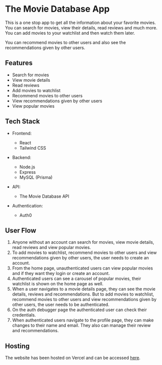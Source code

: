 # The Movie Database App

This is a one stop app to get all the information about your favorite movies. You can search for movies, view their details, read reviews and much more. You can add movies to your watchlist and then watch them later.

You can recommend movies to other users and also see the recommendations given by other users.

## Features

- Search for movies
- View movie details
- Read reviews
- Add movies to watchlist
- Recommend movies to other users
- View recommendations given by other users
- View popular movies

## Tech Stack

- Frontend:
    - React
    - Tailwind CSS

- Backend:
    - Node.js
    - Express
    - MySQL (Prisma)

- API:
    - The Movie Database API

- Authentication:
    - Auth0

## User Flow

1. Anyone without an account can search for movies, view movie details, read reviews and view popular movies.
2. To add movies to watchlist, recommend movies to other users and view recommendations given by other users, the user needs to create an account.
3. From the home page, unauthenticated users can view popular movies and if they want they login or create an account.
4. Authenticated users can see a carousel of popular movies, their watchlist is shown on the home page as well.
5. When a user navigates to a movie details page, they can see the movie details, reviews and recommendations. But to add movies to watchlist, recommend movies to other users and view recommendations given by other users, the user needs to be authenticated.
6. On the auth debugger page the authenticated user can check their credentials.
7. When authenticated users navigate to the profile page, they can make changes to their name and email. They also can manage their review and recommendations.

## Hosting
 
 The website has been hosted on Vercel and can be accessed [here](https://movie-database-app.vercel.app/).


